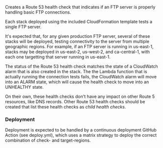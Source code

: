 Creates a Route 53 health check that indicates if an FTP server is properly handling basic FTP connections.

Each stack deployed using the included CloudFormation template tests a single FTP server.

It's expected that, for any given production FTP server, several of these stacks will be deployed, testing connectivity to the server from multiple geographic regions. For example, if an FTP server is running in us-east-1, stacks may be deployed in us-east-2, us-west-2, and ca-central-1, with each one targetting that server running in us-east-1.

The status of the Route 53 health check matches the state of a CloudWatch alarm that is also created in the stack. The the Lambda function that is actually running the connection tests fails, the CloudWatch alarm will move into an ALARM state, which will cause the health check to move into an UNHEALTHY state.

On their own, these health checks don't have any impact on other Route 5 resources, like DNS records. Other Route 53 health checks should be created that list these health checks as _child health checks_.

### Deployment

Deployment is expected to be handled by a continuous deployment GitHub Action (see deploy.yml), which uses a matrix strategy to deploy the correct combination of check- and target-regions.
